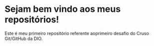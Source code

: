 # Sejam bem vindo aos meus repositórios!
Este é meu primeiro repositório referente aoprimeiro desafio do Cruso Git/GitHub da DIO.



